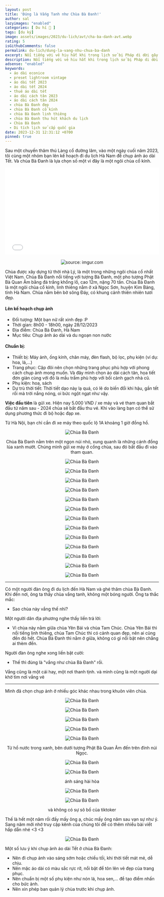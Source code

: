 ```yaml
---
layout: post
title: 'Đúng là Vắng Tanh như Chùa Bà Đanh!'
author: sal
lazyimages: "enabled"
categories: [ Du hí 🛫 ]
tags: [du ký]
image: assets/images/2023/du-lich/avt/cha-ba-danh-avt.webp
rating: 5
isGithubComments: false
permalink: du-lich/dung-la-vang-nhu-chua-ba-danh
excerpt: Nổi tiếng với vẻ hiu hắt khi trong lịch sử bị Pháp di dời gây xáo trộn. Nay lại bị cạnh tranh bởi chùa Tam Chúc và Yên bái. Chùa đã vắng, nay lại vắng hơn. Không sao, càng không bị làm phiền bởi tiktoker
description: Nổi tiếng với vẻ hiu hắt khi trong lịch sử bị Pháp di dời gây xáo trộn. Nay lại bị cạnh tranh bởi chùa Tam Chúc và Yên bái. Chùa đã vắng, nay lại vắng hơn. Không sao, càng không bị làm phiền bởi tiktoker
adsense: "enabled"
keywords:
  - áo dài econice
  - preset lightroom vintage
  - áo dài tết 2023
  - áo dài tết 2024
  - thuê áo dài tết
  - áo dài cách tân 2023
  - áo dài cách tân 2024
  - chùa Bà Đanh đẹp
  - chùa Bà Đanh cổ kính
  - chùa Bà Đanh linh thiêng
  - chùa Bà Đanh thu hút khách du lịch
  - Chùa Bà Đanh
  - Di tích lịch sử cấp quốc gia
date: 2023-12-31 12:31:12 +0700
pinned: true
---
```


Sau một chuyến thăm thú Làng cổ đường lâm, vào một ngày cuối năm 2023, tôi cùng một nhóm bạn lên kế hoạch đi du lịch Hà Nam để chụp ảnh áo dài Tết. Và chùa Bà Đanh là lựa chọn số một vì đây là một ngôi chùa cổ kính.

<div class="iframe-container">
  <iframe id="langco" width="560" height="315" src="{{site.baseurl}}/du-lich/lang-co-duong-lam-nay-da-khac-xua" frameborder="0" allow="accelerometer; autoplay; encrypted-media; gyroscope; picture-in-picture" loading="lazy" allowfullscreen></iframe>
</div>
<br>
<div class="content" style="text-align:center; ">
<img  src="https://i.imgur.com/rLMSbg5.jpeg" title="source: imgur.com" /><br><p></p>
</div>

Chùa được xây dựng từ thời nhà Lý, là một trong những ngôi chùa cổ nhất Việt Nam. Chùa Bà Đanh nổi tiếng với tượng Bà Đanh, một pho tượng Phật Bà Quan Âm bằng đá trắng khổng lồ, cao 12m, nặng 70 tấn. Chùa Bà Đanh là một ngôi chùa cổ kính, linh thiêng nằm ở xã Ngọc Sơn, huyện Kim Bảng, tỉnh Hà Nam. Chùa nằm bên bờ sông Đáy, có khung cảnh thiên nhiên tươi đẹp.

#### Lên kế hoạch chụp ảnh

* Đối tượng: Một bạn nữ rất xinh đẹp :P
* Thời gian: 8h00 - 18h00, ngày 28/12/2023
* Địa điểm: Chùa Bà Đanh, Hà Nam
* Mục tiêu: Chụp ảnh áo dài và du ngoạn non nước

#### Chuẩn bị:

* Thiết bị: Máy ảnh, ống kính, chân máy, đèn flash, bộ lọc, phụ kiện (ví dụ: hoa, lá,...)
* Trang phục: Cặp đôi nên chọn những trang phục phù hợp với phong cách chụp ảnh mong muốn. Và đây mình chọn áo dài cách tân, họa tiết đơn giản cùng với đó là mầu trầm phù hợp với bối cảnh gạch nhà cũ.
* Phụ kiện: hoa, sách
* Dự trù thời tiết: Thời tiết dạo này lạ quá, có lẽ do biến đổi khi hậu, gần tết rồi mà trời nắng nóng, oi bức ngột ngạt như vậy.

**Việc đầu tiên** là gửi xe. Hiện nay 5.000 VND / xe máy và vé tham quan bắt đầu từ năm sau - 2024 chùa sẽ bắt đầu thu vé. Khi vào làng bạn có thể sử dụng phương thức đi bộ hoặc đạp xe.

Từ Hà Nội, bạn chỉ cần đi xe máy theo quốc lộ 1A khoảng 1 giờ đồng hồ.

<div class="content" style="text-align:center; ">
<img class="lazyload" loading="lazy" src="https://i.imgur.com/Rh5blI3.jpg" title="Chùa Bà Đanh" /><p>Chùa Bà Đanh nằm trên một ngọn núi nhỏ, xung quanh là những cánh đồng lúa xanh mướt. Chúng mình gửi xe máy ở cổng chùa, sau đó bắt đầu đi vào tham quan.</p><img class="lazyload" loading="lazy" src="https://i.imgur.com/v0Pg0B2.jpg" title="Chùa Bà Đanh" /><br><p></p><img class="lazyload" loading="lazy" src="https://i.imgur.com/LwHuqkJ.jpg" title="Chùa Bà Đanh" /><br><p></p><img class="lazyload" loading="lazy" src="https://i.imgur.com/q1gReyC.jpg" title="Chùa Bà Đanh" />
<br><p></p>
<img class="lazyload" loading="lazy" src="https://i.imgur.com/NGHzluD.jpg" title="Chùa Bà Đanh" />
<br><p></p>
<img class="lazyload" loading="lazy" src="https://i.imgur.com/gU5XPQj.jpg" title="Chùa Bà Đanh" /><br><p></p>
<img class="lazyload" loading="lazy" src="https://i.imgur.com/LvwnLOe.jpg" title="Chùa Bà Đanh" /><br><p></p>
<img class="lazyload" loading="lazy" src="https://i.imgur.com/PBsceCj.jpg" title="Chùa Bà Đanh" /><br><p></p>
<img class="lazyload" loading="lazy" src="https://i.imgur.com/mzbqsCO.jpg" title="Chùa Bà Đanh" /><br><p></p>
<img class="lazyload" loading="lazy" src="https://i.imgur.com/7ujpou3.jpg" title="Chùa Bà Đanh" /><br><p></p>
<img class="lazyload" loading="lazy" src="https://i.imgur.com/1KeJNGA.jpg" title="Chùa Bà Đanh" /><br><p></p>
<img class="lazyload" loading="lazy" src="https://i.imgur.com/M49ugYA.jpg" title="Chùa Bà Đanh" /><br><p></p>
<img class="lazyload" loading="lazy" src="https://i.imgur.com/ohVI7DJ.jpg" title="Chùa Bà Đanh" /><br><p></p>
<img class="lazyload" loading="lazy" src="https://i.imgur.com/85X5His.jpg" title="Chùa Bà Đanh" /><br><p></p>
</div>
<hr>
<p>C&oacute; một người đ&agrave;n &ocirc;ng đi du lịch đến H&agrave; Nam v&agrave; gh&eacute; thăm ch&ugrave;a B&agrave; Đanh. Khi đến nơi, &ocirc;ng ta thấy ch&ugrave;a vắng tanh, kh&ocirc;ng một b&oacute;ng người. &Ocirc;ng ta thắc mắc:</p><ul><li>Sao ch&ugrave;a n&agrave;y vắng thế nhỉ?</li>
</ul><p>Một người d&acirc;n địa phương nghe thấy liền trả lời:</p><ul><li>V&igrave; ch&ugrave;a n&agrave;y nằm giữa ch&ugrave;a Y&ecirc;n B&aacute;i v&agrave; ch&ugrave;a Tam Ch&uacute;c. Ch&ugrave;a Y&ecirc;n B&aacute;i th&igrave; nổi tiếng linh thi&ecirc;ng, ch&ugrave;a Tam Ch&uacute;c th&igrave; c&oacute; cảnh quan đẹp, n&ecirc;n ai cũng đến đ&oacute; hết. Ch&ugrave;a B&agrave; Đanh th&igrave; nằm ở giữa, kh&ocirc;ng c&oacute; g&igrave; nổi bật n&ecirc;n chẳng ai th&egrave;m đến.</li>
</ul><p>Người đ&agrave;n &ocirc;ng nghe xong liền bật cười:</p><ul><li>Thế th&igrave; đ&uacute;ng l&agrave; &quot;vắng như ch&ugrave;a B&agrave; Đanh&quot; rồi.&nbsp;</li>
</ul><p>Vắng cũng là m&ocirc;̣t cái hay, m&ocirc;̣t nơi thanh tịnh. và mình cũng là m&ocirc;̣t người dại khờ tìm nơi vắng vẻ</p><hr>

Mình đã chọn chụp ảnh ở nhiều góc khác nhau trong khuôn viên chùa.

<div class="content" style="text-align:center; ">
<img class="lazyload" loading="lazy" src="https://i.imgur.com/1rmTv33.jpg" title="Chùa Bà Đanh" /><br><p></p><img class="lazyload" loading="lazy" src="https://i.imgur.com/b4qDcG9.jpg" title="Chùa Bà Đanh" /><br><p></p><img class="lazyload" loading="lazy" src="https://i.imgur.com/YLRXTpg.jpg" title="Chùa Bà Đanh" /><br><p></p><img class="lazyload" loading="lazy" src="https://i.imgur.com/GdVHD7q.jpg" title="Chùa Bà Đanh" /><br><p></p><img class="lazyload" loading="lazy" src="https://i.imgur.com/6WxFDNQ.jpg" title="Chùa Bà Đanh" /><br><p>Từ hồ nước trong xanh, bên dưới tượng Phật Bà Quan Âm đến trên đỉnh núi Ngọc.</p><img class="lazyload" loading="lazy" src="https://i.imgur.com/yCk02nz.jpg" title="Chùa Bà Đanh" /><br><p></p><img class="lazyload" loading="lazy" src="https://i.imgur.com/P4o4W78.jpg" title="Chùa Bà Đanh" /><br><p>ánh sáng hài hòa</p><img class="lazyload" loading="lazy" src="https://i.imgur.com/00Fro6k.jpg" title="Chùa Bà Đanh" /><br><p></p><img class="lazyload" loading="lazy" src="https://i.imgur.com/tabmtlM.jpg" title="Chùa Bà Đanh" /><br><p>và không có sự sô bồ của tiktoker</p>
</div>

Thế là hết một năm rồi đấy mấy ông ạ, chúc mấy ông năm sau vạn sự như ý. Sang năm mới nhớ truy cập kênh của chúng tôi để có thêm nhiều bài viết hấp dẫn nhé <3 <3

<div class="content" style="text-align:center; "><img class="lazyload" loading="lazy" src="https://i.imgur.com/MdDhVIu.jpg" title="Chùa Bà Đanh" /><br><p></p></div>

Một số lưu ý khi chụp ảnh áo dài Tết ở chùa Bà Đanh:

* Nên đi chụp ảnh vào sáng sớm hoặc chiều tối, khi thời tiết mát mẻ, dễ chịu.
* Nên mặc áo dài có màu sắc rực rỡ, nổi bật để tôn lên vẻ đẹp của trang phục.
* Nên chuẩn bị một số phụ kiện như nón lá, hoa sen,... để tạo điểm nhấn cho bức ảnh.
* Nên xin phép ban quản lý chùa trước khi chụp ảnh.

<style>.iframe-container{overflow:hidden;padding-top:56.25%;position:relative}.iframe-container iframe{border:0;height:100%;left:0;position:absolute;top:0;width:100%}</style>
<style>
.box{display:flex;align-items:center;justify-content:center;background:#aaa;margin:20px 0;width:100%;min-height:200px;border:2px #ccc solid;color:#fff}.row{display:flex;flex-wrap:wrap;padding:0 4px}.column{flex:25%;max-width:25%;padding:0 4px}.column img{margin-top:8px;vertical-align:middle;width:100%}@media screen and (max-width: 800px){.column{flex:50%;max-width:50%}}@media screen and (max-width: 600px){.column{flex:100%;max-width:100%}}video{max-width:100%;height:auto}
</style>

